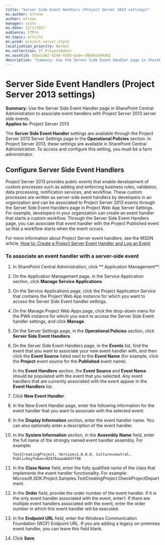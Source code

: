 ```yaml
---
title: "Server Side Event Handlers (Project Server 2013 settings)"
ms.author: efrene
author: efrene
manager: scotv
ms.date: 12/1/2017
audience: ITPro
ms.topic: article
ms.prod: project-server-itpro
localization_priority: Normal
ms.collection: IT_ProjectAdmin
ms.assetid: 5bba1a62-424d-4369-bade-d9b042e84d62
description: "Summary: Use the Server Side Event Handler page in SharePoint Central Administration to associate event handlers with Project Server 2013 server side events."
---
```


# Server Side Event Handlers (Project Server 2013 settings)

 **Summary:** Use the Server Side Event Handler page in SharePoint Central Administration to associate event handlers with Project Server 2013 server side events.<br/>
**Applies to:** Project Server 2013


The **Server Side Event Handler** settings are available through the Project Server 2013 Server Settings page in the **Operational Policies** section. In Project Server 2013, these settings are available in SharePoint Central Administration. To access and configure this setting, you must be a farm administrator.

## Configure Server Side Event Handlers

Project Server 2013 provides public events that enable development of custom processes such as adding and enforcing business rules, validation, data processing, notification services, and workflow. These custom processes are written as server-side event handlers by developers in an organization and can be associated to Project Server 2013 events through the Server Side Event Handlers page in Project Web App Server Settings. For example, developers in your organization can create an event handler that starts a custom workflow. Through the Server Side Event Handlers page, you can associate that event handler with the Project Published event so that a workflow starts when the event occurs.

For more information about Project Server event handlers, see the MSDN article, [How to: Create a Project Server Event Handler and Log an Event](https://msdn.microsoft.com/library/gg615466.aspx)

### To associate an event handler with a server-side event

1. In SharePoint Central Administration, click ** Application Management**.

2. On the Application Management page, in the Service Application section, click **Manage Service Applications**.

3. On the Service Applications page, click the Project Application Service that contains the Project Web App instance for which you want to access the Server Side Event handler settings.

4. On the Manage Project Web Apps page, click the drop-down menu for the PWA instance for which you want to access the Server Side Event handler settings, and click **Manage**.

5. On the Server Settings page, in the **Operational Policies** section, click **Server Side Event Handlers**.

6. On the Server Side Event Handlers page, in the **Events** list, find the event that you want to associate your new event handler with, and then click the **Event Source** listed next to the **Event Name** (for example, click the **Project** event source for the **Published** event name).

    In the **Event Handlers** section, the **Event Source** and **Event Name** should be populated with the event that you selected. Any event handlers that are currently associated with the event appear in the **Event Handlers** list.

7. Click **New Event Handler**. 

8. In the New Event Handler page, enter the following information for the event handler that you want to associate with the selected event:

9. In the **Display Information** section, enter the event handler name. You can also optionally enter a description of the event handler.

10. In the **System Information** section, in the **Assembly Name** field, enter the full name of the strongly named event handler assembly. For example:

    ```
    TestCreatingProject, Version=1.0.0.0, Culture=neutral, PublicKeyToken=92978aaaab03ff98
    ```

11. In the **Class Name** field, enter the fully qualified name of the class that implements the event handler functionality. For example: Microsoft.SDK.Project.Samples.TestCreatingProject.CheckProjectDepartment.

12. In the **Order** field, provide the order number of the event handler. If it is the only event handler associated with the event, enter1. If there are multiple event handlers associated with the event, enter the order number in which this event handler will be executed. 

13. In the **Endpoint URL** field, enter the Windows Communication Foundation (WCF) Endpoint URL. If you are adding a legacy on-premises event handler, you can leave this field blank.

14. Click **Save**.


